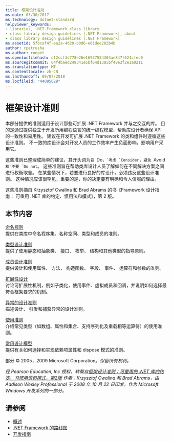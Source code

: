 ```yaml
---
title: 框架设计准则
ms.date: 03/30/2017
ms.technology: dotnet-standard
helpviewer_keywords:
- libraries, .NET Framework class library
- class library design guidelines [.NET Framework], about
- class library design guidelines [.NET Framework]
ms.assetid: 5fbcaf4f-ea2a-4d20-b0d6-e61dee202b4b
author: rpetrusha
ms.author: ronpet
ms.openlocfilehash: df2ccf3d778e26e16937554304ae847f624cfec0
ms.sourcegitcommit: 64f4baed249341e5bf64d1385bf48e3f2e1a0211
ms.translationtype: MT
ms.contentlocale: zh-CN
ms.lasthandoff: 09/07/2018
ms.locfileid: "44085629"
---
```

# <a name="framework-design-guidelines"></a>框架设计准则
本部分提供的准则适用于设计那些可扩展 .NET Framework 并与之交互的库。 目的是通过提供独立于开发所用编程语言的统一编程模型，帮助库设计者确保 API 的一致性和易用性。 建议在开发可扩展 .NET Framework 的类和组件时遵循这些设计准则。 不一致的库设计会对开发人员的工作效率产生负面影响，影响用户采用它。  
  
 这些准则已整理成简单的建议，其开头词为`要 `Do``，`考虑 `Consider``，`避免 `Avoid``和`不要 `Do not``。 这些准则旨在帮助类库设计人员了解如何在不同解决方案之间进行权衡取舍。 在某些情况下，若要进行良好的库设计，必须违反这些设计准则。 这种情况应该很罕见，重要的是，你的决定要有明确和令人信服的理由。  
  
 这些准则摘自 Krzysztof Cwalina 和 Brad Abrams 的书《Framework 设计指南： 可重用 .NET 库的约定、惯用法和模式》，第 2 版。  
  
## <a name="in-this-section"></a>本节内容  
 [命名规则](../../../docs/standard/design-guidelines/naming-guidelines.md)  
 提供在类库中命名程序集、名称空间、类型和成员的准则。  
  
 [类型设计准则](../../../docs/standard/design-guidelines/type.md)  
 提供了使用静态和抽象类、 接口、 枚举、 结构和其他类型的指导原则。  
  
 [成员设计准则](../../../docs/standard/design-guidelines/member.md)  
 提供设计和使用属性、 方法、 构造函数、 字段、 事件、 运算符和参数的准则。  
  
 [扩展性设计](../../../docs/standard/design-guidelines/designing-for-extensibility.md)  
 讨论可扩展性机制，例如子类化，使用事件、虚拟成员和回调，并说明如何选择最符合框架要求的机制。  
  
 [异常的设计准则](../../../docs/standard/design-guidelines/exceptions.md)  
 描述设计、 引发和捕获异常的设计准则。  
  
 [使用准则](../../../docs/standard/design-guidelines/usage-guidelines.md)  
 介绍常见类型（如数组、属性和集合、支持序列化及重载相等运算符）的使用准则。  
  
 [常用设计模型](../../../docs/standard/design-guidelines/common-design-patterns.md)  
 提供有关如何选择和实现依赖项属性和 dispose 模式的准则。  
  
 部分 © 2005，2009 Microsoft Corporation。*保留所有权利。*  
  
 *经 Pearson Education, Inc 授权，转载自[框架设计准则：可重用的 .NET 库的约定、习惯用语和模式，第2版](https://www.informit.com/store/framework-design-guidelines-conventions-idioms-and-9780321545619) 作者：Krzysztof Cwalina 和 Brad Abrams，由 Addison Wesley Professional 于 2008 年 10 月 22 日印发，作为 Microsoft Windows 开发系列的一部分。*  
  
## <a name="see-also"></a>请参阅

- [概述](../../../docs/framework/get-started/overview.md)  
- [.NET Framework 的路线图](https://msdn.microsoft.com/library/0b46b7c6-9163-4f99-8e58-0d1ee7da8c67)  
- [开发指南](../../../docs/framework/development-guide.md)
